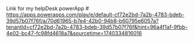 Link for my helpDesk powerApp # https://apps.powerapps.com/play/e/default-cf72e2bd-7a2b-4783-bdeb-39d57b07f76f/a/70d61965-b7e4-42b0-94b8-b60795e6057a?tenantId=cf72e2bd-7a2b-4783-bdeb-39d57b07f76f&hint=96a4f1af-9fbb-4e02-bc47-fc98fd4618a7&sourcetime=1740334816016
